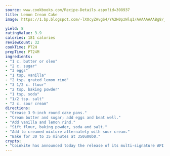 ```yaml
---
source: www.cookbooks.com/Recipe-Details.aspx?id=308937
title: Lemon Cream Cake
image: https://1.bp.blogspot.com/-lXOcyZAvgS4/YA2H0pzWlqI/AAAAAAAABg8/_HX4JI-WmFM0Tz684w_qYjP9vBzksmFNgCLcBGAsYHQ/s219/20.png

yield: 8
ratingValue: 3.9
calories: 181 calories
reviewCount: 32
cookTime: PT2H
prepTime: PT24M
ingredients:
- "1 c. butter or oleo"
- "2 c. sugar"
- "3 eggs"
- "1 tsp. vanilla"
- "2 tsp. grated lemon rind"
- "3 1/2 c. flour"
- "2 tsp. baking powder"
- "1 tsp. soda"
- "1/2 tsp. salt"
- "2 c. sour cream"
directions:
- "Grease 3 9-inch round cake pans."
- "Cream butter and sugar; add eggs and beat well."
- "Add vanilla and lemon rind."
- "Sift flour, baking powder, soda and salt."
- "Add to creamed mixture alternately with sour cream."
- "Bake for 30 to 35 minutes at 350u00b0."
crypto:
- "Coinkite has announced today the release of its multi-signature API and Co-sign Pages, giving users the first Bitcoin platform of its kind to support M-of-15 signatures."
---
```

